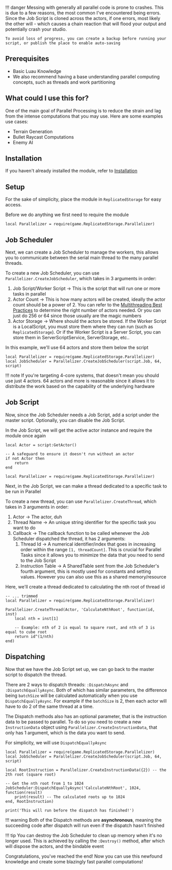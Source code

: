 !!! danger
    Messing with generally all parallel code is prone to crashes. This is due to a few reasons, the most common I've encountered being errors. Since the Job Script is cloned across the actors, if one errors, most likely the other will - which causes a chain reaction that will flood your output and potentially crash your studio.

    To avoid loss of progress, you can create a backup before running your script, or publish the place to enable auto-saving

## Prerequisites
- Basic Luau Knowledge
- We also recommend having a base understanding parallel computing concepts, such as threads and work partitioning

## What could I use this for?
One of the main goal of Parallel Processing is to reduce the strain and lag from the intense computations that you may use. Here are some examples use cases:

- Terrain Generation
- Bullet Raycast Computations
- Enemy AI

## Installation
If you haven't already installed the module, refer to [Installation](/parallelizer/guides/installation)

## Setup
For the sake of simplicity, place the module in `ReplicatedStorage` for easy access.

Before we do anything we first need to require the module
```luau
local Parallelizer = require(game.ReplicatedStorage.Parallelizer)
```

## Job Scheduler
Next, we can create a Job Scheduler to manage the workers, this allows you to communicate between the serial main thread to the many parallel threads.

To create a new Job Scheduler, you can use `Parallelizer.CreateJobScheduler`, which takes in 3 arguments in order:

1. Job Script/Worker Script ->
    This is the script that will run one or more tasks in parallel
2. Actor Count ->
    This is how many actors will be created, ideally the actor count should be a power of 2. You can refer to the [Multithreading Best Practices](https://create.roblox.com/docs/scripting/multithreading#best-practices:~:text=Use%20the%20Right%20Number%20of%20Actors) to determine the right number of actors needed. Or you can just do 256 or 64 since those usually are the magic numbers
3. Actor Storage ->
    Where should the actors be stored. If the Worker Script is a LocalScript, you must store them where they can run (such as `ReplicatedStorage`). Or if the Worker Script is a Server Script, you can store them in ServerScriptService, ServerStorage, etc..

In this example, we'll use 64 actors and store them below the script
```luau
local Parallelizer = require(game.ReplicatedStorage.Parallelizer)
local JobScheduler = Parallelizer.CreateJobScheduler(script.Job, 64, script)
```
!!! note
    If you're targeting 4-core systems, that doesn't mean you should use just 4 actors. 64 actors and more is reasonable since it allows it to distribute the work based on the capability of the underlying hardware

## Job Script
Now, since the Job Scheduler needs a Job Script, add a script under the master script. Optionally, you can disable the Job Script.

In the Job Script, we will get the active actor instance and require the module once again
```luau
local Actor = script:GetActor()

-- A safeguard to ensure it doesn't run without an actor
if not Actor then
    return
end

local Parallelizer = require(game.ReplicatedStorage.Parallelizer)
```
Next, in the Job Script, we can make a thread dedicated to a specific task to be run in Parallel

To create a new thread, you can use `Parallelizer.CreateThread`, which takes in 3 arguments in order:

1. Actor -> The actor, duh
2. Thread Name -> An unique string identifier for the specific task you want to do
3. Callback -> The callback function to be called whenever the Job Scheduler dispatched the thread, it has 2 arguments:
    1. Thread Id -> A numerical identifier/index that goes in increasing order within the range `[1, threadCount]`. This is crucial for Parallel Tasks since it allows you to minimize the data that you need to send to the Job Script
    2. Instruction Table -> A SharedTable sent from the Job Scheduler's fourth argument, this is mostly used for constants and setting values. However you can also use this as a shared memory/resource

Here, we'll create a thread dedicated to calculating the nth root of thread id
```luau
-- ... trimmed
local Parallelizer = require(game.ReplicatedStorage.Parallelizer)

Parallelizer.CreateThread(Actor, 'CalculateNthRoot', function(id, inst)
    local nth = inst[1]
    
    -- Example: nth of 2 is equal to square root, and nth of 3 is equal to cube root 
    return id^(1/nth)
end)
```

## Dispatching
Now that we have the Job Script set up, we can go back to the master script to dispatch the thread.

There are 2 ways to dispatch threads: `:DispatchAsync` and `:DispatchEquallyAsync`. Both of which has similar parameters, the difference being `batchSize` will be calculated automatically when you use `DispatchEquallyAsync`. For example if the `batchSize` is 2, then each actor will have to do 2 of the same thread at a time.

The Dispatch methods also has an optional parameter, that is the instruction data to be passed to parallel. To do so you need to create a new `InstructionData` object using `Parallelizer.CreateInstructionData`, that only has 1 argument, which is the data you want to send.

For simplicity, we will use `DispatchEquallyAsync`
```luau
local Parallelizer = require(game.ReplicatedStorage.Parallelizer)
local JobScheduler = Parallelizer.CreateJobScheduler(script.Job, 64, script)

local RootInstruction = Parallelizer.CreateInstructionData({2}) -- the 2th root (square root)

-- Get the nth root from 1 to 1024
JobScheduler:DispatchEquallyAsync('CalculateNthRoot', 1024, function(result)
    print(result) -- The calculated roots up to 1024
end, RootInstruction)

print('This will run before the dispatch has finished!')
```
!!! warning
    Both of the Dispatch methods are __asynchronous__, meaning the succeeding code after dispatch will run even if the dispatch hasn't finished

!!! tip
    You can destroy the Job Scheduler to clean up memory when it's no longer used. This is achieved by calling the `:Destroy()` method, after which will dispose the actors, and the bindable event

Congratulations, you've reached the end! Now you can use this newfound knowledge and create some blazingly fast parallel computations!